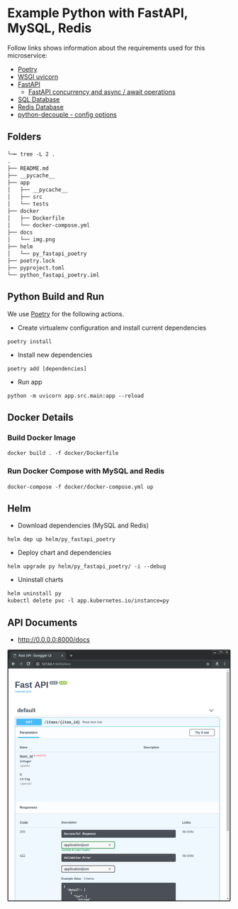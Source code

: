 # Example Python with FastAPI, MySQL, Redis
Follow links shows information about the requirements used for this microservice:
* [Poetry](https://python-poetry.org/docs/#installation)
* [WSGI uvicorn](https://www.uvicorn.org/settings/)
* [FastAPI](https://fastapi.tiangolo.com/tutorial/)
    *   [FastAPI concurrency and async / await operations](https://fastapi.tiangolo.com/async/)
* [SQL Database](https://fastapi.tiangolo.com/tutorial/sql-databases)
* [Redis Database](https://pypi.org/project/redis/)
* [python-decouple - config options](https://pypi.org/project/python-decouple/)

## Folders
```shell
└─╾ tree -L 2 .
.
├── README.md
├── __pycache__
├── app
│   ├── __pycache__
│   ├── src
│   └── tests
├── docker
│   ├── Dockerfile
│   └── docker-compose.yml
├── docs
│   └── img.png
├── helm
│   └── py_fastapi_poetry
├── poetry.lock
├── pyproject.toml
└── python_fastapi_poetry.iml
```

## Python Build and Run
We use [Poetry](https://python-poetry.org/docs/#installation) for the following actions.

* Create virtualenv configuration and install current dependencies
```shell
poetry install
```

* Install new dependencies
```shell
poetry add [dependencies]
```

* Run app
```shell
python -m uvicorn app.src.main:app --reload 
```

## Docker Details
### Build Docker Image
```shell
docker build . -f docker/Dockerfile
```

### Run Docker Compose with MySQL and Redis 
```shell
docker-compose -f docker/docker-compose.yml up
```

## Helm
* Download dependencies (MySQL and Redis)
```shell
helm dep up helm/py_fastapi_poetry
```

* Deploy chart and dependencies
```shell
helm upgrade py helm/py_fastapi_poetry/ -i --debug
```

* Uninstall charts
```shell
helm uninstall py
kubectl delete pvc -l app.kubernetes.io/instance=py
```

## API Documents
* http://0.0.0.0:8000/docs

![img.png](docs/img.png)